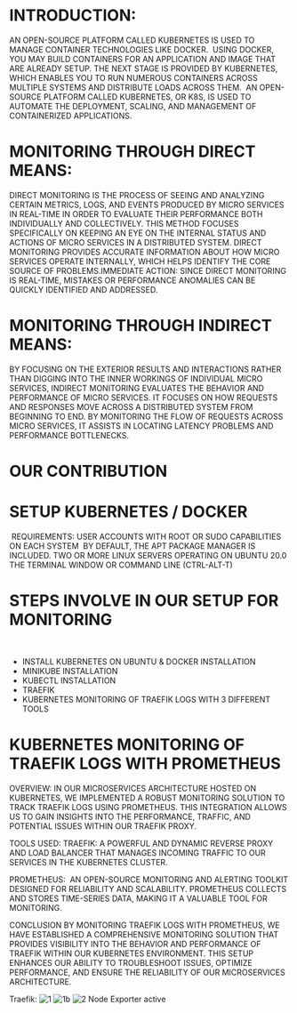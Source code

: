 # INTRODUCTION:​
​AN OPEN-SOURCE PLATFORM CALLED KUBERNETES IS USED TO MANAGE CONTAINER TECHNOLOGIES LIKE DOCKER.  ​
USING DOCKER, YOU MAY BUILD CONTAINERS FOR AN APPLICATION AND IMAGE THAT ARE ALREADY SETUP. THE NEXT STAGE IS PROVIDED BY KUBERNETES, WHICH ENABLES YOU TO RUN NUMEROUS CONTAINERS ACROSS MULTIPLE SYSTEMS AND DISTRIBUTE LOADS ACROSS THEM.   ​
AN OPEN-SOURCE PLATFORM CALLED KUBERNETES, OR K8S, IS USED TO AUTOMATE THE DEPLOYMENT, SCALING, AND MANAGEMENT OF CONTAINERIZED APPLICATIONS.  ​

# MONITORING THROUGH DIRECT MEANS:​
​DIRECT MONITORING IS THE PROCESS OF SEEING AND ANALYZING CERTAIN METRICS, LOGS, AND EVENTS PRODUCED BY MICRO SERVICES IN REAL-TIME IN ORDER TO EVALUATE THEIR PERFORMANCE BOTH INDIVIDUALLY AND COLLECTIVELY. THIS METHOD FOCUSES SPECIFICALLY ON KEEPING AN EYE ON THE INTERNAL STATUS AND ACTIONS OF MICRO SERVICES IN A DISTRIBUTED SYSTEM.​
DIRECT MONITORING PROVIDES ACCURATE INFORMATION ABOUT HOW MICRO SERVICES OPERATE INTERNALLY, WHICH HELPS IDENTIFY THE CORE SOURCE OF PROBLEMS.​
IMMEDIATE ACTION: SINCE DIRECT MONITORING IS REAL-TIME, MISTAKES OR PERFORMANCE ANOMALIES CAN BE QUICKLY IDENTIFIED AND ADDRESSED.​

# MONITORING THROUGH INDIRECT MEANS:​
​BY FOCUSING ON THE EXTERIOR RESULTS AND INTERACTIONS RATHER THAN DIGGING INTO THE INNER WORKINGS OF INDIVIDUAL MICRO SERVICES, INDIRECT MONITORING EVALUATES THE BEHAVIOR AND PERFORMANCE OF MICRO SERVICES. IT FOCUSES ON HOW REQUESTS AND RESPONSES MOVE ACROSS A DISTRIBUTED SYSTEM FROM BEGINNING TO END.​
BY MONITORING THE FLOW OF REQUESTS ACROSS MICRO SERVICES, IT ASSISTS IN LOCATING LATENCY PROBLEMS AND PERFORMANCE BOTTLENECKS.​

# OUR CONTRIBUTION​
# SETUP KUBERNETES / DOCKER​
​
​REQUIREMENTS:​
USER ACCOUNTS WITH ROOT OR SUDO CAPABILITIES ON EACH SYSTEM  ​
BY DEFAULT, THE APT PACKAGE MANAGER IS INCLUDED.​
TWO OR MORE LINUX SERVERS OPERATING ON UBUNTU 20.0   ​
THE TERMINAL WINDOW OR COMMAND LINE (CTRL-ALT-T)  ​

# ​STEPS INVOLVE IN OUR SETUP FOR MONITORING​
​
- INSTALL KUBERNETES ON UBUNTU & DOCKER INSTALLATION​
- MINIKUBE INSTALLATION​
- KUBECTL INSTALLATION ​
- TRAEFIK​
- KUBERNETES MONITORING OF TRAEFIK LOGS WITH 3 DIFFERENT TOOLS​

# KUBERNETES MONITORING OF TRAEFIK LOGS WITH PROMETHEUS​
​OVERVIEW​:
IN OUR MICROSERVICES ARCHITECTURE HOSTED ON KUBERNETES, WE IMPLEMENTED A ROBUST MONITORING SOLUTION TO TRACK TRAEFIK LOGS USING PROMETHEUS. THIS INTEGRATION ALLOWS US TO GAIN INSIGHTS INTO THE PERFORMANCE, TRAFFIC, AND POTENTIAL ISSUES WITHIN OUR TRAEFIK PROXY.​

TOOLS USED​:
TRAEFIK: A POWERFUL AND DYNAMIC REVERSE PROXY AND LOAD BALANCER THAT MANAGES INCOMING TRAFFIC TO OUR SERVICES IN THE KUBERNETES CLUSTER.​

PROMETHEUS: ​
AN OPEN-SOURCE MONITORING AND ALERTING TOOLKIT DESIGNED FOR RELIABILITY AND SCALABILITY. PROMETHEUS COLLECTS AND STORES TIME-SERIES DATA, MAKING IT A VALUABLE TOOL FOR MONITORING.​

CONCLUSION​
BY MONITORING TRAEFIK LOGS WITH PROMETHEUS, WE HAVE ESTABLISHED A COMPREHENSIVE MONITORING SOLUTION THAT PROVIDES VISIBILITY INTO THE BEHAVIOR AND PERFORMANCE OF TRAEFIK WITHIN OUR KUBERNETES ENVIRONMENT. THIS SETUP ENHANCES OUR ABILITY TO TROUBLESHOOT ISSUES, OPTIMIZE PERFORMANCE, AND ENSURE THE RELIABILITY OF OUR MICROSERVICES ARCHITECTURE.​

​​Traefik:
![1](https://github.com/Furqan74/Microservices-Events-Log-Monitoring/assets/54634690/4ddaf6e4-552e-4400-90e6-4971c735a72d)
![1b](https://github.com/Furqan74/Microservices-Events-Log-Monitoring/assets/54634690/a32cba0d-dc53-48d5-9786-d5a57efa2b15)
![2  Node Exporter active](https://github.com/Furqan74/Microservices-Events-Log-Monitoring/assets/54634690/9ae162f1-b367-4f0c-aa29-95f281507483)

​

​
​

